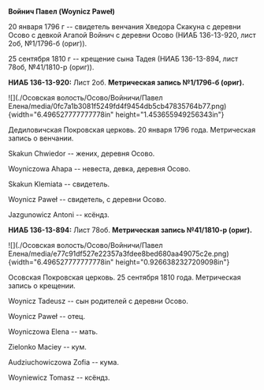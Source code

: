 **Войнич Павел (Woynicz Paweł)**

20 января 1796 г -- свидетель венчания Хведора Скакуна с деревни Осово с
девкой Агапой Войнич с деревни Осово (НИАБ 136-13-920, лист 2об,
№1/1796-б (ориг)).

25 сентября 1810 г -- крещение сына Тадея (НИАБ 136-13-894, лист 78об,
№41/1810-р (ориг)).

**НИАБ 136-13-920:** Лист 2об. **Метрическая запись №1/1796-б (ориг).**

![](./Осовская волость/Осово/Войничи/Павел Елена/media/0fc7a1b3081f5249fd4f9454db5cb47835764b77.png){width="6.496527777777778in"
height="1.453655949256343in"}

Дедиловичская Покровская церковь. 20 января 1796 года. Метрическая
запись о венчании.

Skakun Chwiedor -- жених, деревня Осовo.

Woyniczowa Ahapa -- невеста, девка, деревня Осовo.

Skakun Klemiata -- свидетель.

Woynicz Paweł -- свидетель, с деревни Осово.

Jazgunowicz Antoni -- ксёндз.

**НИАБ 136-13-894:** Лист 78об. **Метрическая запись №41/1810-р
(ориг).**

![](./Осовская волость/Осово/Войничи/Павел Елена/media/e77c91df527e22357a3fdee8bed680aa49075c2e.png){width="6.496527777777778in"
height="0.9266382327209098in"}

Осовская Покровская церковь. 25 сентября 1810 года. Метрическая запись о
крещении.

Woynicz Tadeusz -- сын родителей с деревни Осовo.

Woynicz Paweł -- отец.

Woyniczowa Elena -- мать.

Zielonko Maciey -- кум.

Audziuchowiczowa Zofia -- кума.

Woyniewicz Tomasz -- ксёндз.
